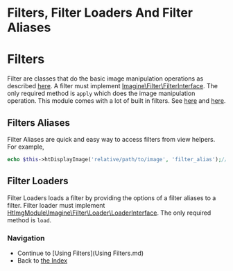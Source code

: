 Filters, Filter Loaders And Filter Aliases
=========================================

# Filters
Filter are classes that do the basic image manipulation operations as described [here](http://imagine.readthedocs.org/en/latest/usage/filters.html).
A filter must implement [Imagine\Filter\FilterInterface](https://github.com/avalanche123/Imagine/blob/develop/lib/Imagine/Filter/FilterInterface.php). The only required method is `apply` which does the image manipulation operation. This module comes with a lot of built in filters. See [here](https://github.com/avalanche123/Imagine/tree/develop/lib/Imagine/Filter) and [here](https://github.com/hrevert/HtImgModule/tree/master/src/Imagine/Filter).

## Filters Aliases
Filter Aliases are quick and easy way to access filters from view helpers. For example,
```php
echo $this->htDisplayImage('relative/path/to/image', 'filter_alias');// Here it is
```
## Filter Loaders
Filter Loaders loads a filter by providing the options of a filter aliases to a filter. Filter loader must implement [HtImgModule\Imagine\Filter\Loader\LoaderInterface](https://github.com/hrevert/HtImgModule/blob/master/src/Imagine/Filter/Loader/LoaderInterface.php). The only required method is `load`.

### Navigation

* Continue to [Using Filters](Using Filters.md)
* Back to [the Index](README.md)
